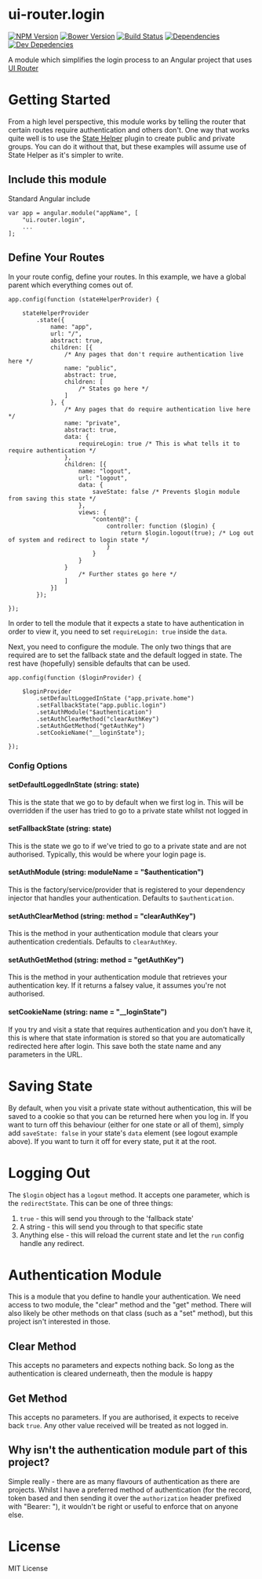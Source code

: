 # ui-router.login

[![NPM Version][npm-image]][npm-url]
[![Bower Version][bower-image]][bower-url]
[![Build Status][travis-image]][travis-url]
[![Dependencies][dependencies-image]][dependencies-url]
[![Dev Depedencies][dev-dependencies-image]][dev-dependencies-url]

A module which simplifies the login process to an Angular project that uses
[UI Router](http://angular-ui.github.io/ui-router/site/#/api/ui.router)

# Getting Started

From a high level perspective, this module works by telling the router that certain routes require authentication and
others don't.  One way that works quite well is to use the
[State Helper](https://github.com/marklagendijk/ui-router.stateHelper) plugin to create public and private groups. You
can do it without that, but these examples will assume use of State Helper as it's simpler to write.

## Include this module

Standard Angular include

    var app = angular.module("appName", [
        "ui.router.login",
        ...
    ];

## Define Your Routes

In your route config, define your routes.  In this example, we have a global parent which everything comes out of.

    app.config(function (stateHelperProvider) {

        stateHelperProvider
            .state({
                name: "app",
                url: "/",
                abstract: true,
                children: [{
                    /* Any pages that don't require authentication live here */
                    name: "public",
                    abstract: true,
                    children: [
                        /* States go here */
                    ]
                }, {
                    /* Any pages that do require authentication live here */
                    name: "private",
                    abstract: true,
                    data: {
                        requireLogin: true /* This is what tells it to require authentication */
                    },
                    children: [{
                        name: "logout",
                        url: "logout",
                        data: {
                            saveState: false /* Prevents $login module from saving this state */
                        },
                        views: {
                            "content@": {
                                controller: function ($login) {
                                    return $login.logout(true); /* Log out of system and redirect to login state */
                                }
                            }
                        }
                    }
                        /* Further states go here */
                    ]
                }]
            });

    });

In order to tell the module that it expects a state to have authentication in order to view it, you need to set
`requireLogin: true` inside the `data`.

Next, you need to configure the module.  The only two things that are required are to set the fallback state and the
default logged in state.  The rest have (hopefully) sensible defaults that can be used.

    app.config(function ($loginProvider) {

        $loginProvider
            .setDefaultLoggedInState ("app.private.home")
            .setFallbackState("app.public.login")
            .setAuthModule("$authentication")
            .setAuthClearMethod("clearAuthKey")
            .setAuthGetMethod("getAuthKey")
            .setCookieName("__loginState");

    });

### Config Options

#### setDefaultLoggedInState (string: state)

This is the state that we go to by default when we first log in. This will be overridden if the user has tried to go to
a private state whilst not logged in

#### setFallbackState (string: state)

This is the state we go to if we've tried to go to a private state and are not authorised. Typically, this would be
where your login page is.

#### setAuthModule (string: moduleName = "$authentication")

This is the factory/service/provider that is registered to your dependency injector that handles your authentication.
Defaults to `$authentication`.

#### setAuthClearMethod (string: method = "clearAuthKey")

This is the method in your authentication module that clears your authentication credentials. Defaults to
`clearAuthKey`.

#### setAuthGetMethod (string: method = "getAuthKey")

This is the method in your authentication module that retrieves your authentication key. If it returns a falsey
value, it assumes you're not authorised.

#### setCookieName (string: name = "__loginState")

If you try and visit a state that requires authentication and you don't have it, this is where that state information is
stored so that you are automatically redirected here after login.  This save both the state name and any parameters in
the URL.

# Saving State

By default, when you visit a private state without authentication, this will be saved to a cookie so that you can be
returned here when you log in.  If you want to turn off this behaviour (either for one state or all of them), simply
add `saveState: false` in your state's `data` element (see logout example above).  If you want to turn it off for every
state, put it at the root.

# Logging Out

The `$login` object has a `logout` method.  It accepts one parameter, which is the `redirectState`.  This can be one of
three things:

1. `true` - this will send you through to the 'fallback state'
2. A string - this will send you through to that specific state
3. Anything else - this will reload the current state and let the `run` config handle any redirect.

# Authentication Module

This is a module that you define to handle your authentication.  We need access to two module, the "clear" method and
the "get" method.  There will also likely be other methods on that class (such as a "set" method), but this project
isn't interested in those.

## Clear Method

This accepts no parameters and expects nothing back.  So long as the authentication is cleared underneath, then the
module is happy

## Get Method

This accepts no parameters.  If you are authorised, it expects to receive back `true`. Any other value received will
be treated as not logged in.

## Why isn't the authentication module part of this project?

Simple really - there are as many flavours of authentication as there are projects. Whilst I have a preferred method of
authentication (for the record, token based and then sending it over the `authorization` header prefixed with
"Bearer: "), it wouldn't be right or useful to enforce that on anyone else.

# License

MIT License

[npm-image]: https://img.shields.io/npm/v/ui-router.login.svg?style=flat
[bower-image]: https://img.shields.io/bower/v/ui-router.login.svg?style=flat
[travis-image]: https://img.shields.io/travis/riggerthegeek/ui-router.login.svg?style=flat
[dependencies-image]: https://img.shields.io/david/riggerthegeek/ui-router.login.svg?style=flat
[dev-dependencies-image]: https://img.shields.io/david/dev/riggerthegeek/ui-router.login.svg?style=flat

[npm-url]: https://npmjs.org/package/ui-router.login
[bower-url]: http://bower.io/search/?q=ui-router.login
[travis-url]: https://travis-ci.org/riggerthegeek/ui-router.login
[dependencies-url]: https://david-dm.org/riggerthegeek/ui-router.login
[dev-dependencies-url]: https://david-dm.org/riggerthegeek/ui-router.login#info=devDependencies&view=table
